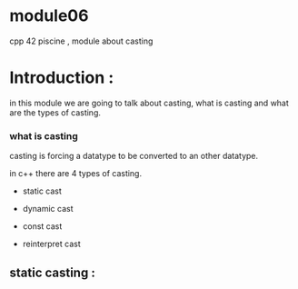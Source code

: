 # module06
cpp 42 piscine , module about casting


# Introduction :

in this module we are going to talk about casting, what is casting and what are the types of casting.

### what is casting 

casting is forcing a datatype to be converted to an other datatype.

in c++ there are 4 types of casting.

- static cast

- dynamic cast

- const cast

- reinterpret cast

## static casting :


